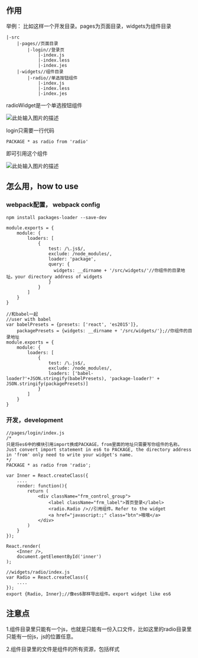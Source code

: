 
## 作用
举例：
比如这样一个开发目录。pages为页面目录，widgets为组件目录
```
|-src
    |-pages//页面目录
        |-login//登录页
            |-index.js
            |-index.less
            |-index.jes
    |-widgets//组件目录
        |-radio//单选按钮组件
            |-index.js
            |-index.less
            |-index.jes
```
radioWidget是一个单选按钮组件

![此处输入图片的描述][1]

login只需要一行代码
```
PACKAGE * as radio from 'radio'
```
即可引用这个组件

![此处输入图片的描述][2]

## 怎么用，how to use
### webpack配置， webpack config
```npm install packages-loader --save-dev```

```
module.exports = {
    module: {
        loaders: [
            {
                test: /\.js$/,
        	    exclude: /node_modules/,
            	loader: 'package',
            	query: {
            	  widgets: __dirname + '/src/widgets/'//你组件的目录地址。your directory address of widgets
            	}
            }
        ]
    }
}
```

```
//和babel一起
//user with babel
var babelPresets = {presets: ['react', 'es2015']},
    packagePresets = {widgets: __dirname + '/src/widgets/'};//你组件的目录地址
module.exports = {
    module: {
        loaders: [
            {
            	test: /\.js$/,
            	exclude: /node_modules/,
            	loaders: ['babel-loader?'+JSON.stringify(babelPresets), 'package-loader?' + JSON.stringify(packagePresets)]
            }
        ]
    }
}
```
### 开发，development
```
//pages/login/index.js
/*
只是将es6中的模块引用import换成PACKAGE，from里面的地址只需要写你组件的名称。
Just convert import statement in es6 to PACKAGE, the directory address in 'from' only need to write your widget's name.
*/
PACKAGE * as radio from 'radio'; 

var Inner = React.createClass({
	....
    render: function(){
    	return (
    		<div className="frm_control_group">
    			<label className="frm_label">首页登录</label>
    			<radio.Radio />//引用组件。Refer to the widget
    			<a href="javascript:;" class="btn">哦哦</a>
    		</div>
    	)
    }
});

React.render(
    <Inner />,
    document.getElementById('inner')
);

```
```
//widgets/radio/index.js
var Radio = React.createClass({
    ....
});
export {Radio, Inner};//像es6那样导出组件。export widget like es6
```
## 注意点
1.组件目录里只能有一个js，也就是只能有一份入口文件，比如这里的radio目录里只能有一份js，js的位置任意。

2.组件目录里的文件是组件的所有资源，包括样式



  [1]: http://mmbiz.qpic.cn/mmemoticon/Q3auHgzwzM51nY8IaV38ksPoa7TDF8bib20MxVolQewyK0eeNiaSe6XcnSsialJ3vvw/0
  [2]: http://mmbiz.qpic.cn/mmemoticon/Q3auHgzwzM6Mc3PlejPjt1Dwc3gZs76nx08B4ap4trCYNpS8eZ9BQrAU4EDWerqg/0